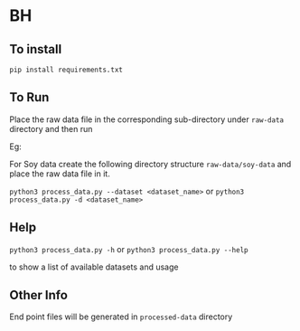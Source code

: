 
# BH

## To install

`pip install requirements.txt`

## To Run

Place the raw data file in the corresponding sub-directory under `raw-data` directory and then run

Eg:

For Soy data create the following directory structure `raw-data/soy-data` and place the raw data file in it.

`python3 process_data.py --dataset <dataset_name>`
or
`python3 process_data.py -d <dataset_name>`

## Help

`python3 process_data.py -h` or `python3 process_data.py --help`

to show a list of available datasets and usage

## Other Info
End point files will be generated in `processed-data` directory
